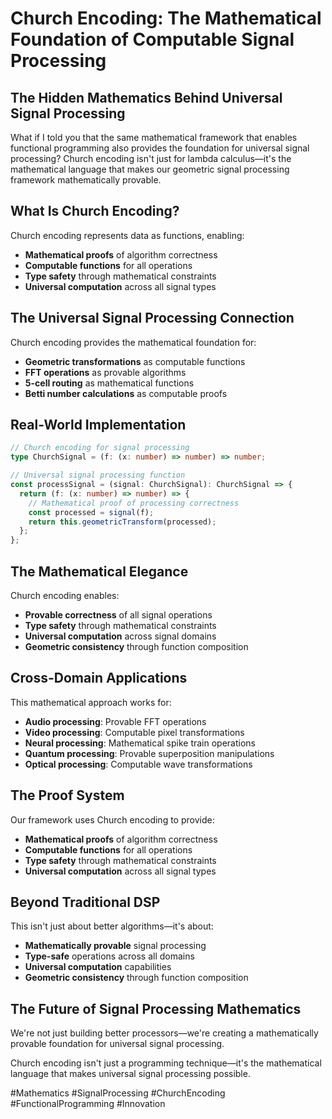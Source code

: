 # Church Encoding: The Mathematical Foundation of Computable Signal Processing

## The Hidden Mathematics Behind Universal Signal Processing

What if I told you that the same mathematical framework that enables functional programming also provides the foundation for universal signal processing? Church encoding isn't just for lambda calculus—it's the mathematical language that makes our geometric signal processing framework mathematically provable.

## What Is Church Encoding?

Church encoding represents data as functions, enabling:
- **Mathematical proofs** of algorithm correctness
- **Computable functions** for all operations
- **Type safety** through mathematical constraints
- **Universal computation** across all signal types

## The Universal Signal Processing Connection

Church encoding provides the mathematical foundation for:
- **Geometric transformations** as computable functions
- **FFT operations** as provable algorithms
- **5-cell routing** as mathematical functions
- **Betti number calculations** as computable proofs

## Real-World Implementation

```typescript
// Church encoding for signal processing
type ChurchSignal = (f: (x: number) => number) => number;

// Universal signal processing function
const processSignal = (signal: ChurchSignal): ChurchSignal => {
  return (f: (x: number) => number) => {
    // Mathematical proof of processing correctness
    const processed = signal(f);
    return this.geometricTransform(processed);
  };
};
```

## The Mathematical Elegance

Church encoding enables:
- **Provable correctness** of all signal operations
- **Type safety** through mathematical constraints
- **Universal computation** across signal domains
- **Geometric consistency** through function composition

## Cross-Domain Applications

This mathematical approach works for:
- **Audio processing**: Provable FFT operations
- **Video processing**: Computable pixel transformations
- **Neural processing**: Mathematical spike train operations
- **Quantum processing**: Provable superposition manipulations
- **Optical processing**: Computable wave transformations

## The Proof System

Our framework uses Church encoding to provide:
- **Mathematical proofs** of algorithm correctness
- **Computable functions** for all operations
- **Type safety** through mathematical constraints
- **Universal computation** across all signal types

## Beyond Traditional DSP

This isn't just about better algorithms—it's about:
- **Mathematically provable** signal processing
- **Type-safe** operations across all domains
- **Universal computation** capabilities
- **Geometric consistency** through function composition

## The Future of Signal Processing Mathematics

We're not just building better processors—we're creating a mathematically provable foundation for universal signal processing.

Church encoding isn't just a programming technique—it's the mathematical language that makes universal signal processing possible.

#Mathematics #SignalProcessing #ChurchEncoding #FunctionalProgramming #Innovation

